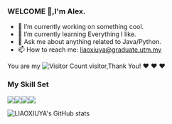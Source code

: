 ### WELCOME 👋,I'm Alex.

- 🔭 I’m currently working on something cool.
- 🌱 I’m currently learning Everything I like.
- 💬 Ask me about anything related to Java/Python.
- 📫 How to reach me: liaoxiuya@graduate.utm.my
  
You are my ![Visitor Count](https://github-readme-stats.vercel.app/api?username=Alex-zhe&show_icons=true&theme=transparent) visitor,Thank You! :heart: :heart: :heart:

### My Skill Set

![](https://img.shields.io/badge/C%2B%2B-00599C?style=for-the-badge&logo=c%2B%2B&logoColor=white)![](https://img.shields.io/badge/Python-3776AB?style=for-the-badge&logo=python&logoColor=white)![](https://img.shields.io/badge/Java-ED8B00?style=for-the-badge&logo=openjdk&logoColor=white)![](https://img.shields.io/badge/MySQL-00000F?style=for-the-badge&logo=mysql&logoColor=white)


![LIAOXIUYA's GitHub stats](https://github-readme-stats.vercel.app/api?username=LIAOXIUYA&show_icons=true&theme=radical)


